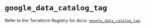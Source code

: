 # `google_data_catalog_tag`

Refer to the Terraform Registry for docs: [`google_data_catalog_tag`](https://registry.terraform.io/providers/hashicorp/google/5.29.0/docs/resources/data_catalog_tag).
